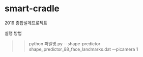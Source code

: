 # smart-cradle
2019 종합설계프로젝트

실행 방법
>>python 파일명.py --shape-predictor shape_predictor_68_face_landmarks.dat --picamera 1
